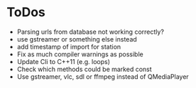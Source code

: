 ToDos
======

* Parsing urls from database not working correctly?
* use gstreamer or something else instead
* add timestamp of import for station
* Fix as much compiler warnings as possible
* Update Cli to C++11 (e.g. loops)
* Check which methods could be marked const
* Use gstreamer, vlc, sdl or ffmpeg instead of QMediaPlayer
